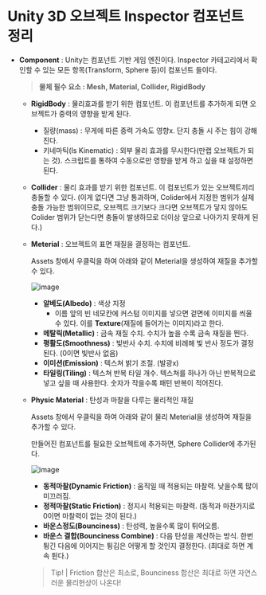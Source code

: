 # Unity 3D 오브젝트 Inspector 컴포넌트 정리

- **Component** : Unity는 컴포넌트 기반 게임 엔진이다. Inspector 카테고리에서 확인할 수 있는 모든 항목(Transform, Sphere 등)이 컴포넌트 들이다.
  > **물체 필수 요소 : Mesh, Material, Collider, RigidBody**
    - **RigidBody** : 물리효과를 받기 위한 컴포넌트. 이 컴포넌트를 추가하게 되면 오브젝트가 중력의 영향을 받게 된다.
        - 질량(mass) : 무게에 따른 중력 가속도 영향x. 단지 충돌 시 주는 힘이 강해진다.
        - 키네마틱(Is Kinematic) : 외부 물리 효과를 무시한다(만랩 오브젝트가 되는 것). 스크립트를 통하여 수동으로만 영향을 받게 하고 싶을 때 설정하면 된다.
    - **Collider** : 물리 효과를 받기 위한 컴포넌트. 이 컴포넌트가 있는 오브젝트끼리 충돌할 수 있다. (이게 없다면 그냥 통과하며, Colider에서 지정한 범위가 실제 충돌 가능한 범위이므로, 오브젝트 크기보다 크다면 오브젝트가 닿지 않아도 Colider 범위가 닫는다면 충돌이 발생하므로 더이상 앞으로 나아가지 못하게 된다.)
    - **Meterial** : 오브젝트의 표면 재질을 결정하는 컴포넌트.
        
        Assets 창에서 우클릭을 하여 아래와 같이 Meterial을 생성하여 재질을 추가할 수 있다.
        
        ![image](https://github.com/SShinMJ/TIL/assets/82142527/50e1f662-7dca-407e-9254-2264bda4a1ba)
        
        - **알베도(Albedo)** : 색상 지정
            - 이름 앞의 빈 네모칸에 커스텀 이미지를 넣으면 겉면에 이미지를 씌울 수 있다. 이를 **Texture**(재질에 들어가는 이미지)라고 한다.
        - **메탈릭(Metallic)** : 금속 재질 수치. 수치가 높을 수록 금속 재질을 띈다.
        - **평활도(Smoothness)** : 빛반사 수치. 수치에 비례해 빛 반사 정도가 결정된다. (0이면 빛반사 없음)
        - **이미션(Emission)** : 텍스쳐 밝기 조절. (발광x)
        - **타일링(Tiling)** : 텍스쳐 반복 타일 개수. 텍스쳐를 하나가 아닌 반복적으로 넣고 싶을 때 사용한다. 숫자가 작을수록 패턴 반복이 적어진다.
    - **Physic Material** : 탄성과 마찰을 다루는 물리적인 재질
        
        Assets 창에서 우클릭을 하여 아래와 같이 물리 Meterial을 생성하여 재질을 추가할 수 있다.
        
        만들어진 컴포넌트를 필요한 오브젝트에 추가하면, Sphere Collider에 추가된다.
        
        ![image](https://github.com/SShinMJ/TIL/assets/82142527/395a9d90-28ae-47dc-b640-44d5b53a0b42)
        
        - **동적마찰(Dynamic Friction)** : 움직일 때 적용되는 마찰력. 낮을수록 많이 미끄러짐.
        - **정적마찰(Static Friction)** : 정지시 적용되는 마찰력. (동적과 마찬가지로 0이면 마찰력이 없는 것이 된다.)
        - **바운스정도(Bounciness)** : 탄성력, 높을수록 많이 튀어오름.
        - **바운스 결합(Bounciness Combine)** : 다음 탄성을 계산하는 방식. 한번 튕긴 다음에 이어지는 튕김은 어떻게 할 것인지 결정한다. (최대로 하면 계속 튄다.)
        
      > Tip! |  Friction 합산은 최소로, Bounciness 합산은 최대로 하면 자연스러운 물리현상이 나온다!
